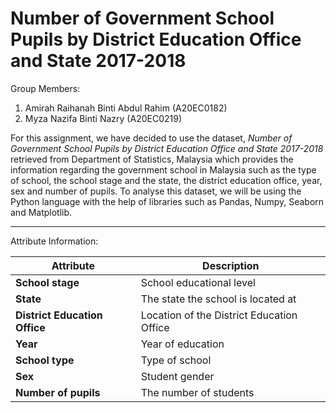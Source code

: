 # Number of Government School Pupils by District Education Office and State 2017-2018
Group Members:
1. Amirah Raihanah Binti Abdul Rahim (A20EC0182)
2. Myza Nazifa Binti Nazry (A20EC0219)

For this assignment, we have decided to use the dataset, *Number of Government School Pupils by District Education Office and State 2017-2018* retrieved from Department of Statistics, Malaysia which provides the information regarding the government school in Malaysia such as the type of school, the school stage and the state, the district education office, year, sex and number of pupils. To analyse this dataset, we will be using the Python language with the help of libraries such as Pandas, Numpy, Seaborn and Matplotlib.

---

Attribute Information:

| Attribute | Description |
| --- | --- |
| **School stage** |    School educational level |
|**State** |   The state the school is located at |
| **District Education Office** | Location of the District Education Office |
| **Year** |  Year of education |
| **School type** |  Type of school |
| **Sex** |    Student gender |
| **Number of pupils** |   The number of students |
